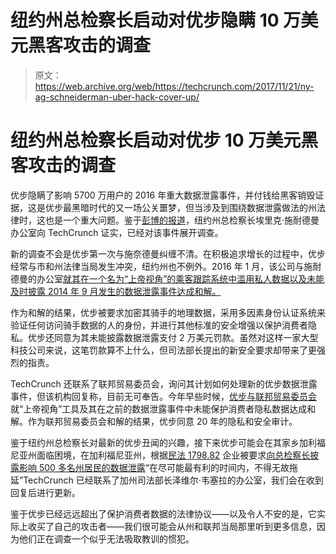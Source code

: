 # 纽约州总检察长启动对优步隐瞒 10 万美元黑客攻击的调查 

> 原文：<https://web.archive.org/web/https://techcrunch.com/2017/11/21/ny-ag-schneiderman-uber-hack-cover-up/>

# 纽约州总检察长启动对优步 10 万美元黑客攻击的调查

优步隐瞒了影响 5700 万用户的 2016 年重大数据泄露事件，并付钱给黑客销毁证据，这是优步最黑暗时代的又一场公关噩梦，但当涉及到围绕数据泄露做法的州法律时，这也是一个重大问题。鉴于[彭博的报道](https://web.archive.org/web/20221207150551/https://www.bloomberg.com/news/articles/2017-11-21/uber-concealed-cyberattack-that-exposed-57-million-people-s-data)，纽约州总检察长埃里克·施耐德曼办公室向 TechCrunch 证实，已经对该事件展开调查。

新的调查不会是优步第一次与施奈德曼纠缠不清。在积极追求增长的过程中，优步经常与市和州法律当局发生冲突，纽约州也不例外。2016 年 1 月，该公司与施耐德曼的办公室[就其在一个名为“上帝视角”的乘客跟踪系统中滥用私人数据以及未能及时披露 2014 年 9 月发生的数据泄露事件达成和解。](https://web.archive.org/web/20221207150551/https://ag.ny.gov/press-release/ag-schneiderman-announces-settlement-uber-enhance-rider-privacy)

作为和解的结果，优步被要求加密其骑手的地理数据，采用多因素身份认证系统来验证任何访问骑手数据的人的身份，并进行其他标准的安全增强以保护消费者隐私。优步还同意为其未能披露数据泄露支付 2 万美元罚款。虽然对这样一家大型科技公司来说，这笔罚款算不上什么，但司法部长提出的新安全要求却带来了更强烈的指责。

TechCrunch 还联系了联邦贸易委员会，询问其计划如何处理新的优步数据泄露事件，但该机构回复称，目前无可奉告。今年早些时候，[优步与联邦贸易委员会](https://web.archive.org/web/20221207150551/https://www.nytimes.com/2017/05/05/technology/uber-greyball-investigation-expands.html?_r=0)就“上帝视角”工具及其在之前的数据泄露事件中未能保护消费者隐私数据达成和解。作为联邦贸易委员会和解的结果，优步同意 20 年的隐私和安全审计。

鉴于纽约州总检察长对最新的优步丑闻的兴趣，接下来优步可能会在其家乡加利福尼亚州面临困境，在加利福尼亚州，根据[民法 1798.82](https://web.archive.org/web/20221207150551/http://leginfo.legislature.ca.gov/faces/codes_displaySection.xhtml?lawCode=CIV&sectionNum=1798.82) 企业被要求[向总检察长披露影响 500 多名州居民的数据泄露](https://web.archive.org/web/20221207150551/https://oag.ca.gov/privacy/databreach/reporting)“在尽可能最有利的时间内，不得无故拖延”TechCrunch 已经联系了加州司法部长泽维尔·韦塞拉的办公室，我们会在收到回复后进行更新。

鉴于优步已经远远超出了保护消费者数据的法律协议——以及令人不安的是，它实际上收买了自己的攻击者——我们很可能会从州和联邦当局那里听到更多信息，因为他们正在调查一个似乎无法吸取教训的惯犯。